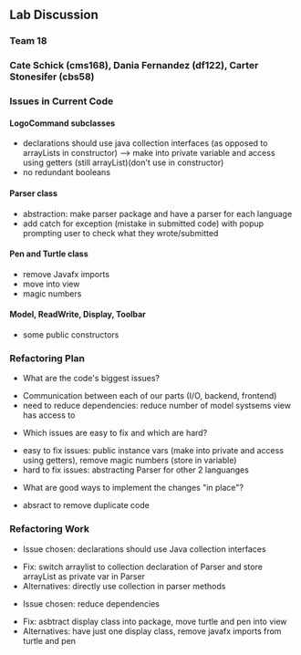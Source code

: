 ## Lab Discussion
### Team 18
### Cate Schick (cms168), Dania Fernandez (df122), Carter Stonesifer (cbs58)


### Issues in Current Code

#### LogoCommand subclasses
 * declarations should use java collection interfaces (as opposed to arrayLists in constructor) --> make into private variable and access using getters (still arrayList)(don't use in constructor)  
 * no redundant booleans

#### Parser class 
 * abstraction: make parser package and have a parser for each language 
 * add catch for exception (mistake in submitted code) with popup prompting user to check what they wrote/submitted  

#### Pen and Turtle class 
* remove Javafx imports 
* move into view 
* magic numbers

#### Model, ReadWrite, Display, Toolbar 
*  some public constructors 


### Refactoring Plan

 * What are the code's biggest issues?
 - Communication between each of our parts (I/O, backend, frontend)
 - need to reduce dependencies: reduce number of model systsems view has access to

 * Which issues are easy to fix and which are hard?
 - easy to fix issues: public instance vars (make into private and access using getters), remove magic numbers (store in variable)
 - hard to fix issues: abstracting Parser for other 2 languanges 

 * What are good ways to implement the changes "in place"?
 - absract to remove duplicate code 


### Refactoring Work

 * Issue chosen: declarations should use Java collection interfaces
 - Fix: switch arraylist to collection declaration of Parser and store arrayList as private var in Parser
 - Alternatives: directly use collection in parser methods 


 * Issue chosen: reduce dependencies
 - Fix: asbtract display class into package, move turtle and pen into view 
 - Alternatives: have just one display class, remove javafx imports from turtle and pen
